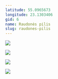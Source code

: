 ```yaml
---
latitude: 55.0965673
longitude: 23.1303406
gid: 6
name: Raudonės pilis
slug: raudones-pilis
---
```

![](https://doc-14-ag-mymaps.googleusercontent.com/untrusted/hostedimage/ihucu48q9m5s1hftel5u85tfdc/a6hna5c2rqms98k4gap5s8uqco/1641717000000/-WPmm_dsOCr8C_2Ftfdhs7CzXYdOD0wc/*/6AIsG_vYYo1m1f_k9WIEm-QklOk1Yc75ooufSd8EjnSjdNCpr_9TQe9HyDeOFzEjt-uU2WqezI2DafRl-sq63fsrbx7QRwjrLMfXBuquo0IqsSN328Q-dEXMK1WvAwhnSSaVDumX74lrDyCioKtoyuLa6ojheAfzyS0SwF5PAk9ljjs55_ff9RgWLmfCJcjvjOw?session=0&fife)  
  
  
  
![](https://doc-0o-ag-mymaps.googleusercontent.com/untrusted/hostedimage/ihucu48q9m5s1hftel5u85tfdc/1nkpuoe19b5v1ej7m6ujs2h2u4/1641717000000/-WPmm_dsOCr8C_2Ftfdhs7CzXYdOD0wc/*/6AIsG_vYUR7bbIU99a8XScsnskRB7ScheJuGGOtLaQ-K9vH0EjynaBwe2Jfm83riyXpACs2uKChSWk31Ye-xEL6O7pVT9bDu0ur_Qen-ZjwSY-5knyVJtTtj4_WZ8FdpDb88k3nAzZDud5x2mgpMjrtdA5bIa9u_vUP_FOajEto7LssXWzAoCExujWLuAD612jg?session=0&fife)  
  
![](https://doc-08-ag-mymaps.googleusercontent.com/untrusted/hostedimage/ihucu48q9m5s1hftel5u85tfdc/mvb4a1e3fska191ahj5h245tgg/1641717000000/-WPmm_dsOCr8C_2Ftfdhs7CzXYdOD0wc/*/6AIsG_vYshUW0TXPpvNklBTG5OB1TZDGdX4qo1h9EKl1PKWlbqSmZs6Yt9LYYLuj-kv-ZbaXei-NBaxrOiDvjhGVK-qLS1yK3FuHXJLSIgqHM7V_TG_TDvnBddXEY0RSgjanLENnNa1LacIgmPYJrA1ieYGQv39BTsVFqI-q2pCSrvXjoY7DW6VbZZiol9A-Q2w?session=0&fife)  
  
![](https://doc-0g-ag-mymaps.googleusercontent.com/untrusted/hostedimage/ihucu48q9m5s1hftel5u85tfdc/3jkpk4d553v1okrv2c1877sk94/1641717000000/-WPmm_dsOCr8C_2Ftfdhs7CzXYdOD0wc/*/6AIsG_vatwipQy1HQ9wkA_mA1O9bePLNrydPCu6sd7i9OqBVd42YjRt4k40Kylo5coHGJraB9GhIZHO_d-MzW71-jyj3FaIfM6WlTsUrUxk5p1boXNX4EEA6-loQMsQgO8yVLNspJ2IoWzKBrTKEHNRC8PVAZKlyFQ2R_ymvU2vkKWkKVw0HNgKz1MlmQTsYzTQ?session=0&fife)
